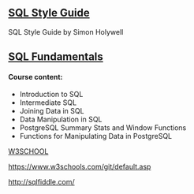 
<h2><a href="https://www.sqlstyle.guide/">SQL Style Guide</a></h2>
<p>SQL Style Guide by Simon Holywell</p>

<h2><a href="https://app.datacamp.com/learn/skill-tracks/sql-fundamentals" target="_blank">SQL Fundamentals</a></h2>

<h4>Course content:</h4>
<p><ul>
<li>Introduction to SQL</li>
<li>Intermediate SQL</li>
<li>Joining Data in SQL</li>
<li>Data Manipulation in SQL</li>
<li>PostgreSQL Summary Stats and Window Functions</li>
<li>Functions for Manipulating Data in PostgreSQL</li></ul></p>

[W3SCHOOL](https://www.w3schools.com/)

https://www.w3schools.com/git/default.asp

http://sqlfiddle.com/
